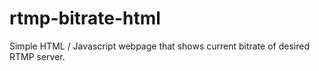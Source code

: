 # rtmp-bitrate-html
Simple HTML / Javascript webpage that shows current bitrate of desired RTMP server.
